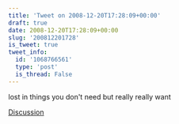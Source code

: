 ```yaml
---
title: 'Tweet on 2008-12-20T17:28:09+00:00'
draft: true
date: 2008-12-20T17:28:09+00:00
slug: '200812201728'
is_tweet: true
tweet_info:
  id: '1068766561'
  type: 'post'
  is_thread: False
---
```




lost in things you don't need but really really want

[Discussion](https://x.com/sytelus/status/1068766561)
